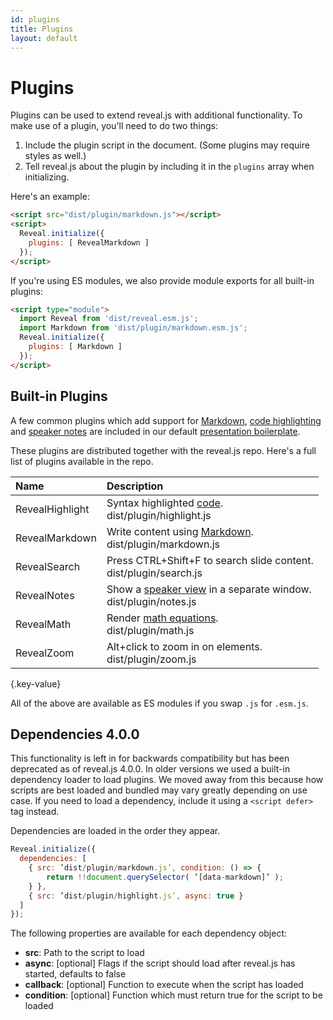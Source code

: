 ```yaml
---
id: plugins
title: Plugins
layout: default
---
```


# Plugins

Plugins can be used to extend reveal.js with additional functionality. To make use of a plugin, you'll need to do two things:
1. Include the plugin script in the document. (Some plugins may require styles as well.)
1. Tell reveal.js about the plugin by including it in the `plugins` array when initializing.

Here's an example:
```html
<script src="dist/plugin/markdown.js"></script>
<script>
  Reveal.initialize({
    plugins: [ RevealMarkdown ]
  });
</script>
```

If you're using ES modules, we also provide module exports for all built-in plugins:
```html
<script type="module">
  import Reveal from 'dist/reveal.esm.js';
  import Markdown from 'dist/plugin/markdown.esm.js';
  Reveal.initialize({
    plugins: [ Markdown ]
  });
</script>
```

## Built-in Plugins

A few common plugins which add support for [Markdown](/content/markdown), [code highlighting](/content/code) and [speaker notes](/features/speaker-view) are included in our default [presentation boilerplate](https://github.com/hakimel/reveal.js/blob/master/index.html).

These plugins are distributed together with the reveal.js repo. Here's a full list of plugins available in the repo.

| Name               | Description
| :-                 | :-
| RevealHighlight    | Syntax highlighted [code](/content/code).<br><span class="text-gray-600">dist/plugin/highlight.js</span>
| RevealMarkdown     | Write content using [Markdown](/content/markdown).<br><span class="text-gray-600">dist/plugin/markdown.js</span>
| RevealSearch       | Press CTRL+Shift+F to search slide content.<br><span class="text-gray-600">dist/plugin/search.js</span>
| RevealNotes        | Show a [speaker view](/features/speaker-view) in a separate window.<br><span class="text-gray-600">dist/plugin/notes.js</span>
| RevealMath         | Render [math equations](/content/math/).<br><span class="text-gray-600">dist/plugin/math.js</span>
| RevealZoom         | Alt+click to zoom in on elements.<br><span class="text-gray-600">dist/plugin/zoom.js</span>
{.key-value}

All of the above are available as ES modules if you swap `.js` for `.esm.js`.

## Dependencies <span class="r-version-badge deprecated">4.0.0</span>

This functionality is left in for backwards compatibility but has been deprecated as of reveal.js 4.0.0. In older versions we used a built-in dependency loader to load plugins. We moved away from this because how scripts are best loaded and bundled may vary greatly depending on use case. If you need to load a dependency, include it using a `<script defer>` tag instead.

Dependencies are loaded in the order they appear.

```js
Reveal.initialize({
  dependencies: [
    { src: ’dist/plugin/markdown.js’, condition: () => {
        return !!document.querySelector( ’[data-markdown]’ );
    } },
    { src: ’dist/plugin/highlight.js’, async: true }
  ]
});
```

The following properties are available for each dependency object:
- **src**: Path to the script to load
- **async**: [optional] Flags if the script should load after reveal.js has started, defaults to false
- **callback**: [optional] Function to execute when the script has loaded
- **condition**: [optional] Function which must return true for the script to be loaded